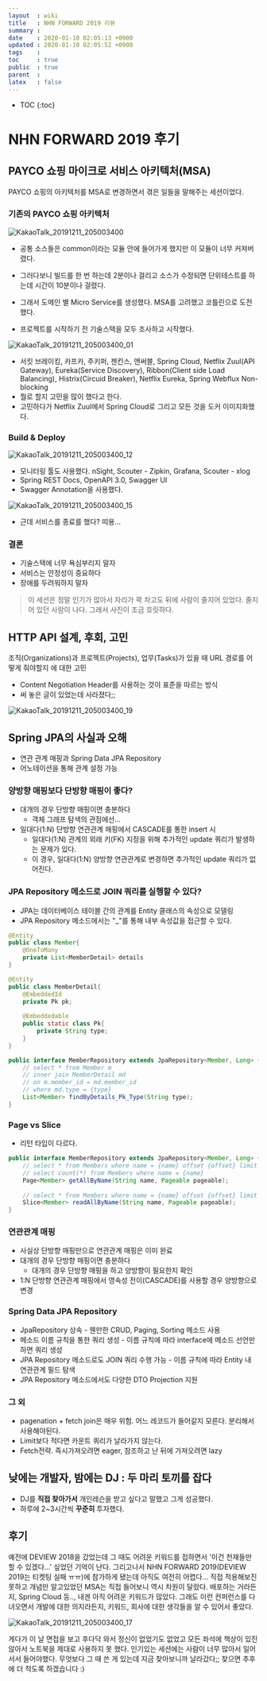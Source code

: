 ```yaml
---
layout  : wiki
title   : NHN FORWARD 2019 리뷰
summary : 
date    : 2020-01-10 02:05:13 +0900
updated : 2020-01-10 02:05:52 +0900
tags    : 
toc     : true
public  : true
parent  : 
latex   : false
---
```

* TOC
{:toc}

# NHN FORWARD 2019 후기

## PAYCO 쇼핑 마이크로 서비스 아키텍처(MSA)

PAYCO 쇼핑의 아키텍처를 MSA로 변경하면서 겪은 일들을 말해주는 세션이었다.

### 기존의 PAYCO 쇼핑 아키텍처

![KakaoTalk_20191211_205003400](/wiki-img/nhnforward2019/KakaoTalk_20191211_205003400.jpg)

- 공통 소스들은 common이라는 모듈 안에 들어가게 했지만 이 모듈이 너무 커져버렸다.
- 그러다보니 빌드를 한 번 하는데 2분이나 걸리고 소스가 수정되면 단위테스트를 하는데 시간이 10분이나 걸렸다.

- 그래서 도메인 별 Micro Service를 생성했다. MSA를 고려했고 코틀린으로 도전했다.
- 프로젝트를 시작하기 전 기술스택을 모두 조사하고 시작했다.

![KakaoTalk_20191211_205003400_01](/wiki-img/nhnforward2019/KakaoTalk_20191211_205003400_01.jpg)

- 서킷 브레이킹, 카프카, 주키퍼, 젠킨스, 앤써블, Spring Cloud, Netflix Zuul(API Gateway), Eureka(Service Discovery), Ribbon(Client side Load Balancing), Histrix(Circuid Breaker), Netflix Eureka, Spring Webflux Non-blocking
- 뭘로 할지 고민을 많이 했다고 한다.
- 고민하다가 Netflix Zuul에서 Spring Cloud로 그리고 모든 것을 도커 이미지화했다.

### Build & Deploy

![KakaoTalk_20191211_205003400_12](/wiki-img/nhnforward2019/KakaoTalk_20191211_205003400_12.jpg)

- 모니터링 툴도 사용했다. nSight, Scouter - Zipkin, Grafana, Scouter - xlog
- Spring REST Docs, OpenAPI 3.0, Swagger UI
- Swagger Annotation을 사용했다.

![KakaoTalk_20191211_205003400_15](/wiki-img/nhnforward2019/KakaoTalk_20191211_205003400_15.jpg)

- 근데 서비스를 종료를 했다? 띠용...

### 결론

- 기술스택에 너무 욕심부리지 말자
- 서비스는 안정성이 중요하다
- 장애를 두려워하지 말자

> 이 세션은 정말 인기가 많아서 자리가 꽉 차고도 뒤에 사람이 줄지어 있었다. 줄지어 있던 사람이 나다. 그래서 사진이 조금 흐릿하다.

## HTTP API 설계, 후회, 고민

조직(Organizations)과 프로젝트(Projects), 업무(Tasks)가 있을 때 URL 경로를 어떻게 줘야할지 에 대한 고민

- Content Negotiation Header를 사용하는 것이 표준을 따르는 방식
- 써 놓은 글이 있었는데 사라졌다;;

![KakaoTalk_20191211_205003400_19](/wiki-img/nhnforward2019/KakaoTalk_20191211_205003400_19.jpg)

## Spring JPA의 사실과 오해

- 연관 관계 매핑과 Spring Data JPA Repository
- 어노테이션을 통해 관계 설정 가능

### 양방향 매핑보다 단방향 매핑이 좋다?

- 대개의 경우 단방향 매핑이면 충분하다
    - 객체 그래프 탐색의 관점에선...
- 일대다(1:N) 단방향 연관관계 매핑에서 CASCADE를 통한 insert 시
    - 일대다(1:N) 관계의 외래 키(FK) 지정을 위해 추가적인 update 쿼리가 발생하는 문제가 있다.
    - 이 경우, 일대다(1:N) 양방향 연관관계로 변경하면 추가적인 update 쿼리가 없어진다.

### JPA Repository 메소드로 JOIN 쿼리를 실행할 수 있다?

- JPA는 데이터베이스 테이블 간의 관계를 Entity 클래스의 속성으로 모델링
- JPA Repository 메소드에서는 "_"를 통해 내부 속성값을 접근할 수 있다.

```java
@Entity
public class Member{
	@OneToMany
    private List<MemberDetail> details
}

@Entity
public class MemberDetail{
    @EmbeddedId
    private Pk pk;
    
    @Embeddedable
    public static class Pk{
        private String type;
    }
}

public interface MemberRepository extends JpaRepository<Member, Long> {
    // select * from Member m
    // inner join MemberDetail md
    // on m.member_id = md.member_id
    // where md.type = {type}
    List<Member> findByDetails_Pk_Type(String type);
}

```

### Page vs Slice

- 리턴 타입이 다르다.

```java
public interface MemberRepository extends JpaRepository<Member, Long> {
    // select * from Members where name = {name} offset {offset} limit {limit}
    // select count(*) from Members where name = {name}
    Page<Member> getAllByName(String name, Pageable pageable);
    
    // select * from Members where name = {name} offset {offset} limit {limit_plus_1}
    Slice<Member> readAllByName(String name, Pageable pageable);
}
```

### 연관관계 매핑

- 사실상 단방향 매핑만으로 연관관계 매핑은 이미 완료
- 대개의 경우 단방향 매핑이면 충분하다
    - 대개의 경우 단방향 매핑을 하고 양방향이 필요한지 확인
- 1:N 단방향 연관관계 매핑에서 영속성 전이(CASCADE)를 사용할 경우 양방향으로 변경

### Spring Data JPA Repository

- JpaRepository 상속 - 웬만한 CRUD, Paging, Sorting 메소드 사용
- 메소드 이름 규칙을 통한 쿼리 생성 - 이름 규칙에 따라 interface에 메소드 선언만 하면 쿼리 생성
- JPA Repository 메소드로도 JOIN 쿼리 수행 가능 - 이름 규칙에 따라 Entity 내 연관관계 필드 탐색
- JPA Repository 메소드에서도 다양한 DTO Projection 지원

### 그 외

- pagenation  + fetch join은 매우 위험. 어느 레코드가 들어갈지 모른다. 분리해서 사용해야된다.
- Limit보다 적다면 카운트 쿼리가 날라가지 않는다.
- Fetch전략. 즉시가져오려면 eager, 참조하고 난 뒤에 가져오려면 lazy

## 낮에는 개발자, 밤에는 DJ : 두 마리 토끼를 잡다

- DJ를 **직접 찾아가서** 개인레슨을 받고 싶다고 말했고 그게 성공했다.
- 하루에 2~3시간씩 **꾸준히** 투자했다.

## 후기

예전에 DEVIEW 2018을 갔었는데 그 때도 어려운 키워드를 접하면서 '이건 천재들만 할 수 있겠다...' 싶었던 기억이 난다. 그리고나서 NHN FORWARD 2019(DEVIEW 2019는 티켓팅 실패 ㅠㅠ)에 참가하게 됐는데 아직도 여전히 어렵다... 직접 적용해보진 못하고 개념만 알고있었던 MSA는 직접 들어보니 역시 차원이 달랐다. 배포하는 거라든지, Spring Cloud 등.., 내겐 아직 어려운 키워드가 많았다. 그래도 이런 컨퍼런스를 다녀오면서 개발에 대한 의지라든지, 키워드, 회사에 대한 생각들을 알 수 있어서 좋았다. 

![KakaoTalk_20191211_205003400_17](/wiki-img/nhnforward2019/KakaoTalk_20191211_205003400_17.jpg)

게다가 이 날 면접을 보고 후다닥 와서 정신이 없었기도 없었고 모든 좌석에 책상이 있진 않아서 노트북을 제대로 사용하지 못 했다. 인기있는 세션에는 사람이 너무 많아서 일어서서 들어야했다. 무엇보다 그 때 쓴 게 있는데 지금 찾아보니까 날라갔다;; 찾으면 추후에 더 적도록 하겠습니다 :) 
